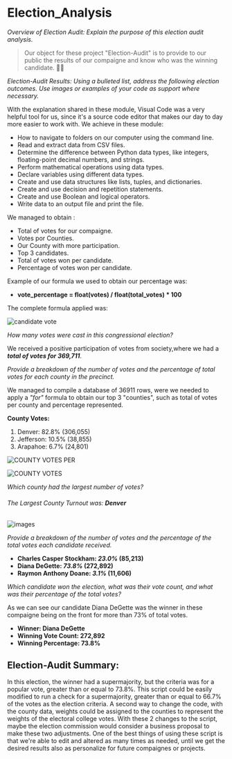 # Election_Analysis
*Overview of Election Audit: Explain the purpose of this election audit analysis.*
>Our object for these project "Election-Audit" is to provide to our public the results of our compaigne and know who was the winning candidate.  :man_technologist:

*Election-Audit Results: Using a bulleted list, address the following election outcomes. Use images or examples of your code as support where necessary.*



With the explanation shared in these module, Visual Code was a very helpful tool for us, since it's a source code editor that makes our day to day more easier to work with. We achieve in these module:

- How to navigate to folders on our computer using the command line.
- Read and extract data from CSV files.
- Determine the difference between Python data types, like integers, floating-point decimal numbers, and strings.
- Perform mathematical operations using data types.
- Declare variables using different data types.
- Create and use data structures like lists, tuples, and dictionaries.
- Create and use decision and repetition statements.
- Create and use Boolean and logical operators.
- Write data to an output file and print the file.

We managed to obtain :

- Total of votes for our compaigne.
- Votes por Counties.
- Our County with more participation.
- Top 3 candidates.
- Total of votes won per candidate.
- Percentage of votes won per candidate.

Example of our formula we used to obtain our percentage was:

- **vote_percentage = float(votes) / float(total_votes) * 100**


The complete formula applied was:

![candidate vote](https://user-images.githubusercontent.com/114257085/197069009-d9d97269-5b91-4fdf-ab04-4da8396662fd.png)



*How many votes were cast in this congressional election?*

We received a positive participation of votes from society,where we had a ***total of votes for 369,711***.



*Provide a breakdown of the number of votes and the percentage of total votes for each county in the precinct.*

We managed to compile a database of 36911 rows, were we needed to apply a _"for"_ formula to obtain our top 3 "counties", such as total of votes per county and percentage represented.

**County Votes:**

1. Denver: 82.8% (306,055)
2. Jefferson: 10.5% (38,855)
3. Arapahoe: 6.7% (24,801)



![COUNTY VOTES PER](https://user-images.githubusercontent.com/114257085/197062284-745e500b-2b05-47a0-b53b-602bb3b78731.png)

![COUNTY VOTES](https://user-images.githubusercontent.com/114257085/197062304-34281e6f-3eea-4297-b990-fff3fa559a11.png)


*Which county had the largest number of votes?*

###### The Largest County Turnout was: ***Denver***

![images](https://user-images.githubusercontent.com/114257085/197071403-d3da84ad-a361-44dc-9eb3-6cc0a0a2e015.jpg)


*Provide a breakdown of the number of votes and the percentage of the total votes each candidate received.*

- **Charles Casper Stockham: _23.0%_ (85,213)**
- **Diana DeGette: _73.8%_ (272,892)**
- **Raymon Anthony Doane: _3.1%_ (11,606)**

*Which candidate won the election, what was their vote count, and what was their percentage of the total votes?*

As we can see our candidate Diana DeGette was the winner in these compaigne being on the front for more than 73% of total votes.

- **Winner: Diana DeGette**
- **Winning Vote Count: 272,892**
- **Winning Percentage: 73.8%**

## Election-Audit Summary: 
In this election, the winner had a supermajority, but the criteria was for a popular vote, greater than or equal to 73.8%. This script could be easily modified to run a check for a supermajority, greater than or equal to 66.7% of the votes as the election criteria. A second way to change the code, with the county data, weights could be assigned to the counties to represent the weights of the electoral college votes. With these 2 changes to the script, maybe the election commission would consider a business proposal to make these two adjustments. One of the best things of using these script is that we're able to edit and altered as many times as needed, until we get the desired results also as personalize for future compaignes or projects.
